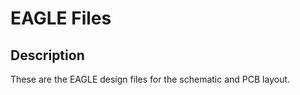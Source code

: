 # EAGLE Files

Description
-----------

These are the EAGLE design files for the schematic and PCB layout.
